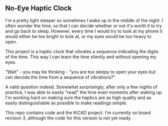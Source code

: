 ## No-Eye Haptic Clock
I'm a pretty light sleeper so sometimes I wake up in the middle of the night. I often wonder the time, so that I can decide whether or not it's worth it to try and go back to sleep. However, every time I would try to look at my phone it would either be too bright to look at, or my eyes would be too heavy to open.

This project is a haptic clock that vibrates a sequence indicating the digits of the time. This way I can learn the time silently and without opening my eyes. 

"Wait" - you may be thinking - "you are too sleepy to open your eyes but can decode the time from a sequence of vibrations?"

A valid question indeed. Somewhat surprisingly, after only a few nights of practice, I was able to easily "read" the time even moments after waking up. I'm working hard on making sure the haptics are as high quality and as easily distinguishable as possible to make readings simple.

This repo contains code and the KiCAD project. I'm currently on board revision 3, although the code for this version is not yet ready.